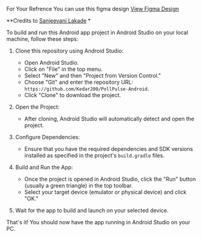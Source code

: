 For Your Refrence You can use this figma design 
[View Figma Design](https://www.figma.com/file/KAAj6qMlkKJ0HG39omnXkP/Voting-app?type=design&node-id=0%3A1&mode=dev)

**Credits to [Sanjeevani Lakade](https://github.com/sanjeevani-25) *

To build and run this Android app project in Android Studio on your local machine, follow these steps:

1. Clone this repository using Android Studio:

   - Open Android Studio.
   - Click on "File" in the top menu.
   - Select "New" and then "Project from Version Control."
   - Choose "Git" and enter the repository URL: `https://github.com/Kedar200/PollPulse-Android`.
   - Click "Clone" to download the project.

2. Open the Project:

   - After cloning, Android Studio will automatically detect and open the project.

3. Configure Dependencies:

   - Ensure that you have the required dependencies and SDK versions installed as specified in the project's `build.gradle` files.

4. Build and Run the App:

   - Once the project is opened in Android Studio, click the "Run" button (usually a green triangle) in the top toolbar.
   - Select your target device (emulator or physical device) and click "OK."

5. Wait for the app to build and launch on your selected device.

That's it! You should now have the app running in Android Studio on your PC.
